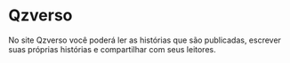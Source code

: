 # Qzverso
No site Qzverso você poderá ler as histórias que são publicadas, escrever suas próprias histórias e compartilhar com seus leitores.
